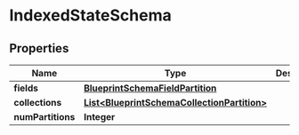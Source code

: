 

# IndexedStateSchema


## Properties

| Name | Type | Description | Notes |
|------------ | ------------- | ------------- | -------------|
|**fields** | [**BlueprintSchemaFieldPartition**](BlueprintSchemaFieldPartition.md) |  |  [optional] |
|**collections** | [**List&lt;BlueprintSchemaCollectionPartition&gt;**](BlueprintSchemaCollectionPartition.md) |  |  |
|**numPartitions** | **Integer** |  |  |




